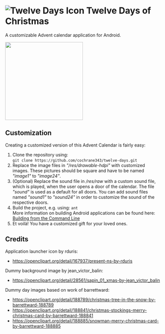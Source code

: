 # ![Twelve Days Icon](https://raw.githubusercontent.com/cochrane343/twelve-days/master/res/drawable-mdpi/ic_launcher.png) Twelve Days of Christmas

A customizable Advent calendar application for Android.

<img width="250px" style="margin:auto;" src="https://github.com/cochrane343/twelve-days/raw/master/screenshot.png" />

## Customization

Creating a customized version of this Advent Calendar is fairly easy:

1. Clone the repository using:<br>``git clone https://github.com/cochrane343/twelve-days.git``
2. Replace the image files in *"/res/drawable-hdpi"* with customized images. These pictures should be square and have to be named *"image1"* to *"image24"*.
3. (Optional) Replace the sound file in */res/raw* with a custom sound file, which is played, when the user opens a door of the calendar. The file *"sound"* is used as a default for all doors. You can add sound files named *"sound1"* to *"sound24"* in order to customize the sound of the respective doors.
4. Build the project, e.g. using: ``ant``<br>More information on building Android applications can be found here: [Building from the Command Line](http://developer.android.com/tools/building/building-cmdline.html)
5. Et voilà! You have a customized gift for your loved ones.

## Credits
Application launcher icon by rduris:
* https://openclipart.org/detail/167937/present-ns-by-rduris

Dummy background image by jean_victor_balin:
* https://openclipart.org/detail/28561/sapin_01_xmas-by-jean_victor_balin

Dummy day images based on work of barrettward:
* https://openclipart.org/detail/188789/christmas-tree-in-the-snow-by-barrettward-188789
* https://openclipart.org/detail/188841/christmas-stockings-merry-christmas-card-by-barrettward-188841
* https://openclipart.org/detail/188885/snowman-merry-christmas-card-by-barrettward-188885
